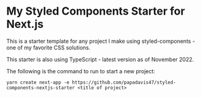 # My Styled Components Starter for Next.js

This is a starter template for any project I make using styled-components - one of my favorite CSS
solutions.

This starter is also using TypeScript - latest version as of November 2022.

The following is the command to run to start a new project:

`yarn create next-app -e https://github.com/papadavis47/styled-components-nextjs-starter <title of project>`

